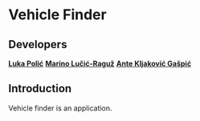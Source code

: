 # Vehicle Finder

## Developers
**[Luka Polić](https://github.com/PolicLL)**
**[Marino Lučić-Raguž](https://github.com/MarinoLucicRaguz)**
**[Ante Kljaković Gašpić](https://github.com/wsp83)**

## Introduction

Vehicle finder is an application.

